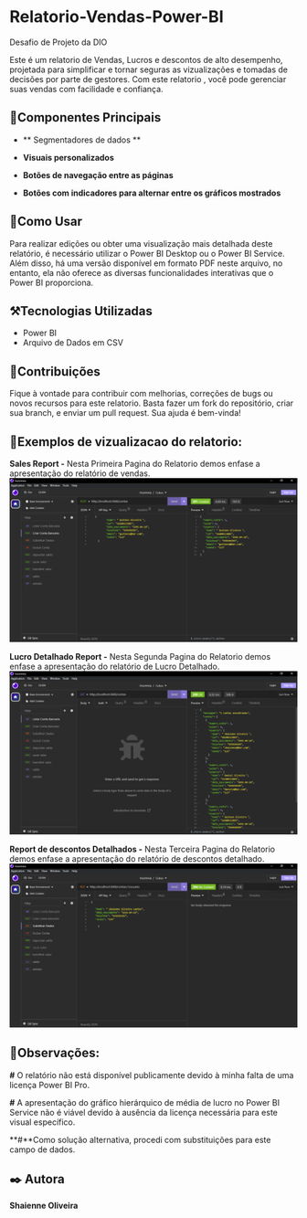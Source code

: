# Relatorio-Vendas-Power-BI
Desafio de Projeto da DIO  

Este é um relatorio de Vendas, Lucros e descontos de alto desempenho, projetada para simplificar e tornar seguras as vizualizações e tomadas de decisões por parte de gestores. Com este relatorio , você pode gerenciar suas vendas com facilidade e confiança.


## :closed_book:Componentes Principais

- ** Segmentadores de dados ** 

- **Visuais personalizados**

- **Botões de navegação entre as páginas** 

- **Botões com indicadores para alternar entre os gráficos mostrados**


## :mag_right:Como Usar

Para realizar edições ou obter uma visualização mais detalhada deste relatório, é necessário utilizar o Power BI Desktop ou o Power BI Service. Além disso, há uma versão disponível em formato PDF neste arquivo, no entanto, ela não oferece as diversas funcionalidades interativas que o Power BI proporciona.

## :hammer_and_pick:Tecnologias Utilizadas

- Power BI
- Arquivo de Dados em CSV

## :pushpin:Contribuições

Fique à vontade para contribuir com melhorias, correções de bugs ou novos recursos para este relatorio. Basta fazer um fork do repositório, criar sua branch, e enviar um pull request. Sua ajuda é bem-vinda!

## :pushpin:Exemplos de vizualizacao do relatorio:

**Sales Report -** Nesta  Primeira Pagina do Relatorio demos enfase a apresentação do relatório de vendas.
![Criar Insomnia](https://github.com/shaienne23/Sistema-Bancario-Backend/blob/main/Criar%20contas%20Bancarias.PNG)

**Lucro Detalhado Report -** Nesta Segunda Pagina do Relatorio demos enfase a apresentação do relatório de Lucro Detalhado.
![Listar Insomnia](https://github.com/shaienne23/Sistema-Bancario-Backend/blob/main/Listar%20contas%20bancarias%20Existentes.PNG)

**Report de descontos Detalhados -** Nesta  Terceira Pagina do Relatorio demos enfase a apresentação do relatório de descontos detalhado.
![Atualizar Insomnia](https://github.com/shaienne23/Sistema-Bancario-Backend/blob/main/Alterar%20conta%20Bancaria.PNG)


## :pushpin:Observações:

**#** O relatório não está disponível publicamente devido à minha falta de uma licença Power BI Pro.

**#** A apresentação do gráfico hierárquico de média de lucro no Power BI Service não é viável devido à ausência da licença necessária para este visual específico.

**#**Como solução alternativa, procedi com substituições para este campo de dados.

<h2>✒️ Autora</h2>
<strong>Shaienne Oliveira</st
